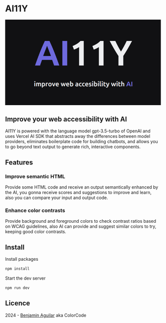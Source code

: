# AI11Y

![](./public/AI11Ylogo.png)

## Improve your web accessibility with AI

AI11Y is powered with the language model gpt-3.5-turbo of OpenAI and uses
Vercel AI SDK that abstracts away the differences between model providers, eliminates boilerplate code for building chatbots, and allows you to go beyond text output to generate rich, interactive components.

## Features

### Improve semantic HTML

Provide some HTML code and receive an output semantically enhanced by the AI,
you gonna receive scores and suggestions to improve and learn, also you can compare your input
and output code.

### Enhance color contrasts

Provide background and foreground colors to check contrast ratios based on WCAG guidelines,
also AI can provide and suggest similar colors to try, keeping good color contrasts.

## Install

Install packages

```bash
npm install
```

Start the dev server

```bash
npm run dev
```

## Licence

2024 - [Benjamin Aguilar](https://github.com/benjaAguilar) aka ColorCode
